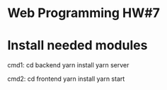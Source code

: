 # Web Programming HW#7

# Install needed modules

cmd1:
cd backend
yarn install
yarn server

cmd2:
cd frontend
yarn install
yarn start
